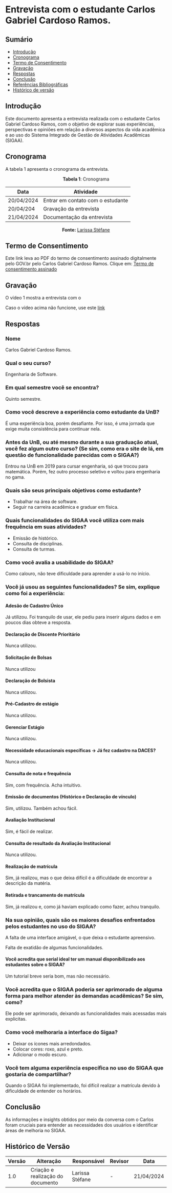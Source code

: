 # Entrevista com o estudante Carlos Gabriel Cardoso Ramos.

## Sumário
* [Introdução](#Introdução)
* [Cronograma](#Cronograma)
* [Termo de Consentimento](#Termo-de-Consentimento)
* [Gravação](#Gravação)
* [Respostas](#Respostas)
* [Conclusão](#Conclusão)
* [Referências Bibliográficas](#Referências-Bibliográficas)
* [Histórico de versão](#Histórico-de-versão)


## Introdução

Este documento apresenta a entrevista realizada com o estudante Carlos Gabriel Cardoso Ramos, com o objetivo de explorar suas experiências, perspectivas e opiniões em relação a diversos aspectos da vida acadêmica e ao uso do Sistema Integrado de Gestão de Atividades Acadêmicas (SIGAA). 

## Cronograma

A tabela 1 apresenta o cronograma da entrevista.

<center>
  
**Tabela 1**: Cronograma

| Data | Atividade |
| - | - |
|20/04/2024 | Entrar em contato com o estudante |
|20/04/204 | Gravação da entrevista |
| 21/04/2024 | Documentação da entrevista |

**Fonte:** [Larissa Stéfane](https://github.com/SkywalkerSupreme)

  
</center>

## Termo de Consentimento

Este link leva ao PDF do termo de consentimento assinado digitalmente pelo GOV.br pelo Carlos Gabriel Cardoso Ramos.
Clique em: [Termo de consentimento assinado](PerfilUsuario/Estudantes/termos/CarlosGabriel.md) 


## Gravação

O vídeo 1 mostra a entrevista com o 


Caso o vídeo acima não funcione, use este [link](https://www.youtube.com/watch?v=q9ODmXPsXbc) 

## Respostas

### Nome
Carlos Gabriel Cardoso Ramos.

### Qual o seu curso?
Engenharia de Software.

### Em qual semestre você se encontra?
Quinto semestre.

### Como você descreve a experiência como estudante da UnB?
É uma experiência boa, porém desafiante. Por isso, é uma jornada que exige muita consistência para continuar nela.


### Antes da UnB, ou até mesmo durante a sua graduação atual, você fez algum outro curso? (Se sim, como era o site de lá, em questão de funcionalidade parecidas com o SIGAA?)
Entrou na UnB em 2019 para cursar engenharia, só que trocou para matemática. Porém, fez outro processo seletivo e voltou para engenharia no gama.

### Quais são seus principais objetivos como estudante?
- Trabalhar na área de software.
- Seguir na carreira acadêmica e graduar em física.

### Quais funcionalidades do SIGAA você utiliza com mais frequência em suas atividades?
- Emissão de histórico.
- Consulta de disciplinas.
- Consulta de turmas.

### Como você avalia a usabilidade do SIGAA?
Como calouro, não teve dificuldade para aprender a usá-lo no início.
       
### Você já usou as seguintes funcionalidades? Se sim, explique como foi a experiência:

#### Adesão de Cadastro Único 
Já utilizou. Foi tranquilo de usar, ele pediu para inserir alguns dados e em poucos dias obteve a resposta.

#### Declaração de Discente Prioritário
Nunca utilizou.

#### Solicitação de Bolsas 
Nunca utilizou

#### Declaração de Bolsista
Nunca utilizou.

#### Pré-Cadastro de estágio
Nunca utilizou.

#### Gerenciar Estágio
Nunca utilizou.

#### Necessidade educacionais específicas → Já fez cadastro na DACES?
Nunca utilizou.

#### Consulta de nota e frequência
Sim, com frequência. Acha intuitivo.

#### Emissão de documentos (Histórico e Declaração de vínculo)
Sim, utilizou. Também achou fácil.

#### Avaliação Institucional 
Sim, é fácil de realizar.

#### Consulta de resultado da Avaliação Institucional 
Nunca utilizou.

#### Realização de matrícula 
Sim, já realizou, mas o que deixa difícil é a dificuldade de encontrar a descrição da matéria.

#### Retirada e trancamento de matrícula 
Sim, já realizou e, como já haviam explicado como fazer, achou tranquilo.

### Na sua opinião, quais são os maiores desafios enfrentados pelos estudantes no uso do SIGAA? 
A falta de uma interface amigável, o que deixa o estudante apreensivo.

Falta de exatidão de algumas funcionalidades.


#### Você acredita que serial ideal ter um manual disponibilizado aos estudantes sobre o SIGAA?
Um tutorial breve seria bom, mas não necessário.

### Você acredita que o SIGAA poderia ser aprimorado de alguma forma para melhor atender às demandas acadêmicas? Se sim, como? 
Ele pode ser aprimorado, deixando as funcionalidades mais acessadas mais explicitas.

### Como você melhoraria a interface do Sigaa?
- Deixar os ícones mais arredondados.
- Colocar cores: roxo, azul e preto.
- Adicionar o modo escuro.

### Você tem alguma experiência específica no uso do SIGAA que gostaria de compartilhar? 
Quando o SIGAA foi implementado, foi difícil realizar a matrícula devido à dificuldade de entender os horários. 

## Conclusão

As informações e insights obtidos por meio da conversa com o Carlos foram cruciais para entender as necessidades dos usuários e identificar áreas de melhoria no SIGAA.

## Histórico de Versão

| Versão | Alteração | Responsável | Revisor | Data |
| - | - | - | - | - |
| 1.0 | Criação e realização do documento| Larissa Stéfane| -  |  21/04/2024 |

